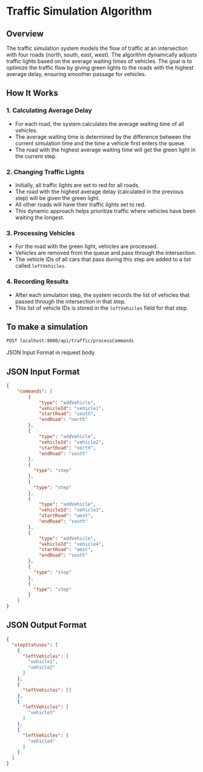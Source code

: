 # Traffic Simulation Algorithm

## Overview

The traffic simulation system models the flow of traffic at an intersection with four roads (north, south, east, west). The algorithm dynamically adjusts traffic lights based on the average waiting times of vehicles. The goal is to optimize the traffic flow by giving green lights to the roads with the highest average delay, ensuring smoother passage for vehicles.

## How It Works

### 1. **Calculating Average Delay**
- For each road, the system calculates the average waiting time of all vehicles.
- The average waiting time is determined by the difference between the current simulation time and the time a vehicle first enters the queue.
- The road with the highest average waiting time will get the green light in the current step.

### 2. **Changing Traffic Lights**
- Initially, all traffic lights are set to red for all roads.
- The road with the highest average delay (calculated in the previous step) will be given the green light.
- All other roads will have their traffic lights set to red.
- This dynamic approach helps prioritize traffic where vehicles have been waiting the longest.

### 3. **Processing Vehicles**
- For the road with the green light, vehicles are processed.
- Vehicles are removed from the queue and pass through the intersection.
- The vehicle IDs of all cars that pass during this step are added to a list called `leftVehicles`.

### 4. **Recording Results**
- After each simulation step, the system records the list of vehicles that passed through the intersection in that step.
- This list of vehicle IDs is stored in the `leftVehicles` field for that step.


## To make a simulation
```bash
POST localhost:8080/api/traffic/processCommands
```
JSON Input Format in request body

## JSON Input Format

```json
{
    "commands": [
        {
            "type": "addVehicle",
            "vehicleId": "vehicle1",
            "startRoad": "south",
            "endRoad": "north"
        },
        {
            "type": "addVehicle",
            "vehicleId": "vehicle2",
            "startRoad": "north",
            "endRoad": "south"
        },
        {
          "type": "step"
        },
        {
          "type": "step"
        },
        {
            "type": "addVehicle",
            "vehicleId": "vehicle3",
            "startRoad": "west",
            "endRoad": "south"
        },
        {
            "type": "addVehicle",
            "vehicleId": "vehicle4",
            "startRoad": "west",
            "endRoad": "south"
        },
        {
          "type": "step"
        },
        {
          "type": "step"
        }
    ]
}
```
## JSON Output Format



```json
{
  "stepStatuses": [
    {
      "leftVehicles": [
        "vehicle1",
        "vehicle2"
      ]
    },
    {
      "leftVehicles": []
    },
    {
      "leftVehicles": [
        "vehicle3"
      ]
    },
    {
      "leftVehicles": [
        "vehicle4"
      ]
    }
  ]
}
```
